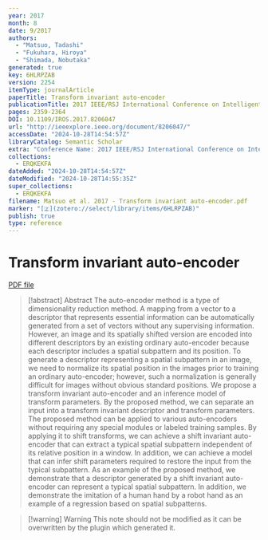 ```yaml
---
year: 2017
month: 8
date: 9/2017
authors:
  - "Matsuo, Tadashi"
  - "Fukuhara, Hiroya"
  - "Shimada, Nobutaka"
generated: true
key: 6HLRPZAB
version: 2254
itemType: journalArticle
paperTitle: Transform invariant auto-encoder
publicationTitle: 2017 IEEE/RSJ International Conference on Intelligent Robots and Systems (IROS)
pages: 2359-2364
DOI: 10.1109/IROS.2017.8206047
url: "http://ieeexplore.ieee.org/document/8206047/"
accessDate: "2024-10-28T14:54:57Z"
libraryCatalog: Semantic Scholar
extra: "Conference Name: 2017 IEEE/RSJ International Conference on Intelligent Robots and Systems (IROS) ISBN: 9781538626825 Place: Vancouver, BC Publisher: IEEE"
collections:
  - ERQKEKFA
dateAdded: "2024-10-28T14:54:57Z"
dateModified: "2024-10-28T14:55:35Z"
super_collections:
  - ERQKEKFA
filename: Matsuo et al. 2017 - Transform invariant auto-encoder.pdf
marker: "[🇿](zotero://select/library/items/6HLRPZAB)"
publish: true
type: reference
---
```

# Transform invariant auto-encoder

[PDF file](/Papers/PDFs/Matsuo%20et%20al.%202017%20-%20Transform%20invariant%20auto-encoder.pdf)

> [!abstract] Abstract
> The auto-encoder method is a type of dimensionality reduction method. A mapping from a vector to a descriptor that represents essential information can be automatically generated from a set of vectors without any supervising information. However, an image and its spatially shifted version are encoded into different descriptors by an existing ordinary auto-encoder because each descriptor includes a spatial subpattern and its position. To generate a descriptor representing a spatial subpattern in an image, we need to normalize its spatial position in the images prior to training an ordinary auto-encoder; however, such a normalization is generally difficult for images without obvious standard positions. We propose a transform invariant auto-encoder and an inference model of transform parameters. By the proposed method, we can separate an input into a transform invariant descriptor and transform parameters. The proposed method can be applied to various auto-encoders without requiring any special modules or labeled training samples. By applying it to shift transforms, we can achieve a shift invariant auto-encoder that can extract a typical spatial subpattern independent of its relative position in a window. In addition, we can achieve a model that can infer shift parameters required to restore the input from the typical subpattern. As an example of the proposed method, we demonstrate that a descriptor generated by a shift invariant auto-encoder can represent a typical spatial subpattern. In addition, we demonstrate the imitation of a human hand by a robot hand as an example of a regression based on spatial subpatterns.

>[!warning] Warning
> This note should not be modified as it can be overwritten by the plugin which generated it.

